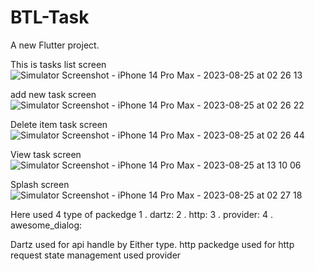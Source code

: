 # BTL-Task

A new Flutter project.

This is tasks list screen
![Simulator Screenshot - iPhone 14 Pro Max - 2023-08-25 at 02 26 13](https://github.com/Badhon3201/temp_mail/assets/49567193/a7a8004d-b6ad-423c-8c11-aabacc23f125)

add new task screen
![Simulator Screenshot - iPhone 14 Pro Max - 2023-08-25 at 02 26 22](https://github.com/Badhon3201/temp_mail/assets/49567193/58f31218-a685-4161-9f38-e04b27af683e)

Delete item task screen
![Simulator Screenshot - iPhone 14 Pro Max - 2023-08-25 at 02 26 44](https://github.com/Badhon3201/temp_mail/assets/49567193/d17982b6-16c3-4f58-b2bb-4cfd41af2a5d)

View task screen
![Simulator Screenshot - iPhone 14 Pro Max - 2023-08-25 at 13 10 06](https://github.com/Badhon3201/temp_mail/assets/49567193/f0217ed4-7c4a-49aa-8910-20ef35f9ddec)

Splash screen
![Simulator Screenshot - iPhone 14 Pro Max - 2023-08-25 at 02 27 18](https://github.com/Badhon3201/temp_mail/assets/49567193/be7c4310-e52a-4e9c-8536-e3d9fcef7600)


Here used 4 type of packedge 
  1 . dartz:
  2 . http: 
  3 . provider: 
  4 . awesome_dialog: 

Dartz used for api handle by Either type.
http packedge used for http request 
state management used provider
